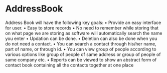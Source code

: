 # AddressBook 
 Address Book will have the following key goals:
•	Provide an easy interface for user.
•	Easy to store records
•	No need to remember while storing that on what page we are storing as software will automatically search the name you enter
•	Updation can be done.
•	Deletion can also be done when you do not need a contact.
•	You can search a contact through his/her name, part of name, or through id.
•	You can view group of people according to various options like group of people of same address or group of people of same company etc.
•	Reports can be viewed to show an abstract form of contact book containing all the contacts together at one place

